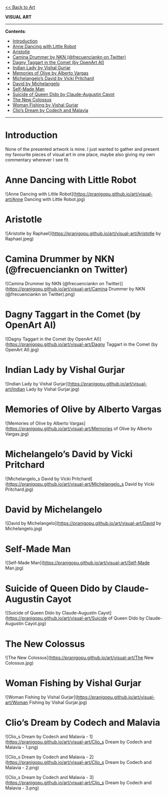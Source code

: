 [<< Back to Art](https://pranigopu.github.io/art)

**VISUAL ART**

---

**Contents**:

- [Introduction](#introduction)
- [Anne Dancing with Little Robot](#anne-dancing-with-little-robot)
- [Aristotle](#aristotle)
- [Camina Drummer by NKN (@frecuenciankn on Twitter)](#camina-drummer-by-nkn-frecuenciankn-on-twitter)
- [Dagny Taggart in the Comet (by OpenArt AI)](#dagny-taggart-in-the-comet-by-openart-ai)
- [Indian Lady by Vishal Gurjar](#indian-lady-by-vishal-gurjar)
- [Memories of Olive by Alberto Vargas](#memories-of-olive-by-alberto-vargas)
- [Michelangelo’s David by Vicki Pritchard](#michelangelos-david-by-vicki-pritchard)
- [David by Michelangelo](#david-by-michelangelo)
- [Self-Made Man](#self-made-man)
- [Suicide of Queen Dido by Claude-Augustin Cayot](#suicide-of-queen-dido-by-claude-augustin-cayot)
- [The New Colossus](#the-new-colossus)
- [Woman Fishing by Vishal Gurjar](#woman-fishing-by-vishal-gurjar)
- [Clio’s Dream by Codech and Malavia](#clios-dream-by-codech-and-malavia)

---

# Introduction
None of the presented artwork is mine. I just wanted to gather and present my favourite pieces of visual art in one place, maybe also giving my own commentary wherever I see fit.

# Anne Dancing with Little Robot
![Anne Dancing with Little Robot](https://pranigopu.github.io/art/visual-art/Anne Dancing with Little Robot.jpg)

# Aristotle
![Aristotle by Raphael](https://pranigopu.github.io/art/visual-art/Aristotle by Raphael.jpeg)

# Camina Drummer by NKN (@frecuenciankn on Twitter)
![Camina Drummer by NKN (@frecuenciankn on Twitter)](https://pranigopu.github.io/art/visual-art/Camina Drummer by NKN (@frecuenciankn on Twitter).png)

# Dagny Taggart in the Comet (by OpenArt AI)
![Dagny Taggart in the Comet (by OpenArt AI)](https://pranigopu.github.io/art/visual-art/Dagny Taggart in the Comet (by OpenArt AI).jpg)

# Indian Lady by Vishal Gurjar
![Indian Lady by Vishal Gurjar](https://pranigopu.github.io/art/visual-art/Indian Lady by Vishal Gurjar.jpg)

# Memories of Olive by Alberto Vargas
![Memories of Olive by Alberto Vargas](https://pranigopu.github.io/art/visual-art/Memories of Olive by Alberto Vargas.jpg)

# Michelangelo’s David by Vicki Pritchard
![Michelangelo_s David by Vicki Pritchard](https://pranigopu.github.io/art/visual-art/Michelangelo_s David by Vicki Pritchard.jpg)

# David by Michelangelo
![David by Michelangelo](https://pranigopu.github.io/art/visual-art/David by Michelangelo.jpg)

# Self-Made Man
![Self-Made Man](https://pranigopu.github.io/art/visual-art/Self-Made Man.jpg)

# Suicide of Queen Dido by Claude-Augustin Cayot
![Suicide of Queen Dido by Claude-Augustin Cayot](https://pranigopu.github.io/art/visual-art/Suicide of Queen Dido by Claude-Augustin Cayot.jpg)

# The New Colossus
![The New Colossus](https://pranigopu.github.io/art/visual-art/The New Colossus.jpg)

# Woman Fishing by Vishal Gurjar
![Woman Fishing by Vishal Gurjar](https://pranigopu.github.io/art/visual-art/Woman Fishing by Vishal Gurjar.jpg)

# Clio’s Dream by Codech and Malavia
![Clio_s Dream by Codech and Malavia - 1](https://pranigopu.github.io/art/visual-art/Clio_s Dream by Codech and Malavia - 1.png)

![Clio_s Dream by Codech and Malavia - 2](https://pranigopu.github.io/art/visual-art/Clio_s Dream by Codech and Malavia - 2.png)

![Clio_s Dream by Codech and Malavia - 3](https://pranigopu.github.io/art/visual-art/Clio_s Dream by Codech and Malavia - 3.png)
